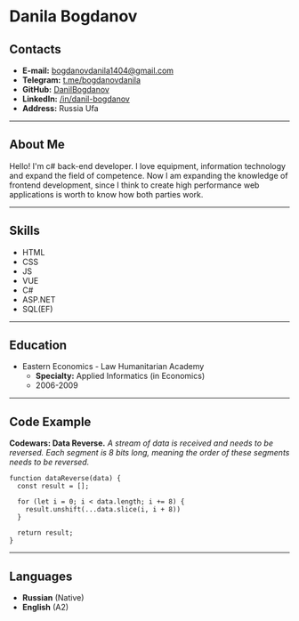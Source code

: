 # Danila Bogdanov
## Contacts
* **E-mail:** bogdanovdanila1404@gmail.com
* **Telegram:** [t.me/bogdanovdanila](https://t.me/bogdanovdanila)
* **GitHub:** [DanilBogdanov](https://github.com/DanilBogdanov)
* **LinkedIn:** [/in/danil-bogdanov](https://linkedin.com/in/danil-bogdanov)
* **Address:** Russia Ufa
---
## About Me
Hello! I'm c# back-end developer. I love equipment, information technology and expand the field of competence. Now I am expanding the knowledge of frontend development, since I think to create high performance web applications is worth to know how both parties work.

---
## Skills
* HTML
* CSS
* JS
* VUE
* C#
* ASP.NET
* SQL(EF)
---
## Education
* Eastern Economics - Law Humanitarian Academy
    + **Specialty:** Applied Informatics (in Economics)
    + 2006-2009
---    
## Code Example
**Codewars: Data Reverse.** _A stream of data is received and needs to be reversed. Each segment is 8 bits long, meaning the order of these segments needs to be reversed._
```
function dataReverse(data) {
  const result = [];
  
  for (let i = 0; i < data.length; i += 8) {
    result.unshift(...data.slice(i, i + 8))
  }
  
  return result;
}
```
---
## Languages
* **Russian** (Native)
* **English** (A2)